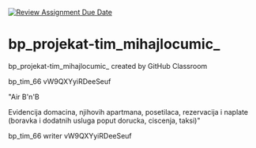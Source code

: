 [![Review Assignment Due Date](https://classroom.github.com/assets/deadline-readme-button-8d59dc4de5201274e310e4c54b9627a8934c3b88527886e3b421487c677d23eb.svg)](https://classroom.github.com/a/6hx3LrEQ)
# bp_projekat-tim_mihajlocumic_
bp_projekat-tim_mihajlocumic_ created by GitHub Classroom


bp_tim_66	vW9QXYyiRDeeSeuf	

"Air B'n'B

Evidencija domacina, njihovih apartmana, posetilaca, rezervacija i naplate (boravka i dodatnih usluga poput dorucka, ciscenja, taksi)"


bp_tim_66	writer	vW9QXYyiRDeeSeuf
